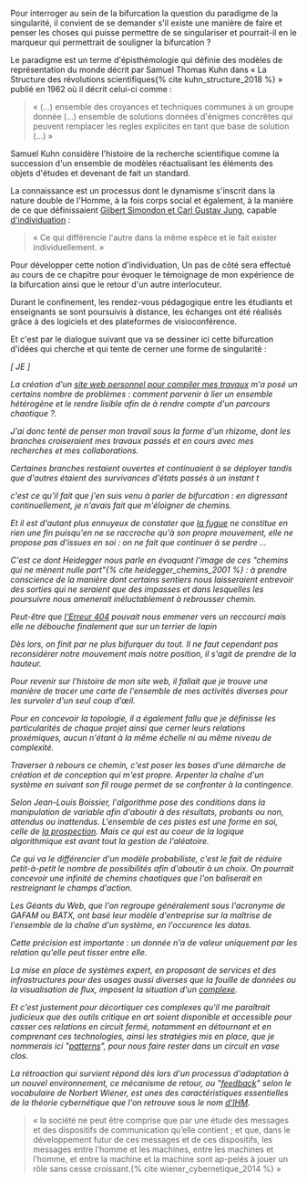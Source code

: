Pour interroger au sein de la bifurcation la question du paradigme de la singularité, il convient de se demander s'il existe une manière de faire et penser les choses qui puisse permettre de se singulariser et pourrait-il en le marqueur qui permettrait de souligner la bifurcation ?

Le paradigme est un terme d'épisthémologie qui définie des modèles de représentation du monde décrit par Samuel Thomas Kuhn dans « La Structure des révolutions scientifiques{% cite kuhn_structure_2018 %} » publié en 1962 où il décrit celui-ci comme :

>« (...) ensemble des croyances et techniques communes à un groupe donnée (...) ensemble de solutions données d'énigmes concrètes qui peuvent remplacer les regles explicites en tant que base de solution (...) »

Samuel Kuhn considère l'histoire de la recherche scientifique comme la succession d'un ensemble de modèles réactualisant les éléments des objets d'études et devenant de fait un standard.

La connaissance est un processus dont le dynamisme s'inscrit dans la nature double de l'Homme, à la fois corps social et également, à la manière de ce que définissaient [Gilbert Simondon et Carl Gustav Jung](https://www.cairn.info/revue-societes-2011-1-page-105.htm#), capable [d'individuation](https://bifurcation.etxetxe.fr/7-annexes/lexique/) :

>« Ce qui différencie l'autre dans la même espèce et le fait exister individuellement. »

Pour développer cette notion d'individuation, Un pas de côté sera effectué au cours de ce chapitre pour évoquer le témoignage de mon expérience de la bifurcation ainsi que le retour d'un autre interlocuteur.

Durant le confinement, les rendez-vous pédagogique entre les étudiants et enseignants se sont poursuivis à distance, les échanges ont été réalisés grâce à des logiciels et des plateformes de visioconférence.

Et c'est par le dialogue suivant que va se dessiner ici cette bifurcation d'idées qui cherche et qui tente de cerner une forme de singularité :

_[ JE ]_

_La création d'un [site web personnel pour compiler mes travaux](https://monsite.etxetxe.fr) m'a posé un certains nombre de problèmes : comment parvenir à lier un ensemble hétérogène et le rendre lisible afin de à rendre compte d'un parcours chaotique ?._

_J'ai donc tenté de penser mon travail sous la forme d'un rhizome, dont les branches croiseraient mes travaux passés et en cours avec mes recherches et mes collaborations._

_Certaines branches restaient ouvertes et continuaient à se déployer tandis que d'autres étaient des survivances d'états passés à un instant t_

_c'est ce qu'il fait que j'en suis venu à parler de bifurcation : en digressant continuellement, je n'avais fait que m'éloigner de chemins._

_Et il est d'autant plus ennuyeux de constater que [la fugue](https://bifurcation.etxetxe.fr/7-annexes/lexique/) ne constitue en rien une fin puisqu'en ne se raccroche qu'à son propre mouvement, elle ne propose pas d'issues en soi : on ne fait que continuer à se perdre ..._

_C'est ce dont Heidegger nous parle en évoquant l'image de ces "chemins qui ne mènent nulle part"{% cite heidegger_chemins_2001 %} : à prendre conscience de la manière dont certains sentiers nous laisseraient entrevoir des sorties qui ne seraient que des impasses et dans lesquelles les poursuivre nous amenerait inéluctablement à rebrousser chemin._

_Peut-être que [l'Erreur 404](https://bifurcation.etxetxe.fr/404.html) pouvait nous emmener vers un reccourci mais elle ne débouche finalement que sur un terrier de lapin_

_Dès lors, on finit par ne plus bifurquer du tout. Il ne faut cependant pas reconsidérer notre mouvement mais notre position, il s'agit de prendre de la hauteur._

_Pour revenir sur l'histoire de mon site web, il fallait que je trouve une manière de tracer une carte de l'ensemble de mes activités diverses pour les survoler d'un seul coup d'œil._

_Pour en concevoir la topologie, il a également fallu que je définisse les particularités de chaque projet ainsi que cerner leurs relations proxémiques, aucun n'étant à la même échelle ni au même niveau de complexité._

_Traverser à rebours ce chemin, c'est poser les bases d'une démarche de création et de conception qui m'est propre. Arpenter la chaîne d'un système en suivant son fil rouge permet de se confronter à la contingence._

_Selon Jean-Louis Boissier, l'algorithme pose des conditions dans la manipulation de variable afin d'aboutir à des résultats, probants ou non, attendus ou inattendus. L'ensemble de ces pistes est une forme en soi, celle de [la prospection](https://bifurcation.etxetxe.fr/7-annexes/lexique/). Mais ce qui est au coeur de la logique algorithmique est avant tout la gestion de l'aléatoire._

_Ce qui va le différencier d'un modèle probabiliste, c'est le fait de réduire petit-à-petit le nombre de possibilités afin d'aboutir à un choix. On pourrait concevoir une infinité de chemins chaotiques que l'on baliserait en restreignant le champs d'action._

_Les Géants du Web, que l'on regroupe généralement sous l'acronyme de GAFAM ou BATX, ont basé leur modèle d'entreprise sur la maîtrise de l'ensemble de la chaîne d'un système, en l'occurence les datas._

_Cette précision est importante : un donnée n'a de valeur uniquement par les relation qu'elle peut tisser entre elle._

_La mise en place de systèmes expert, en proposant de services et des infrastructures pour des usages aussi diverses que la fouille de données ou la visualisation de flux, imposent la situation d'un [complexe](https://bifurcation.etxetxe.fr/7-annexes/lexique/)._

_Et c'est justement pour décortiquer ces complexes qu'il me paraîtrait judicieux que des outils critique en art soient disponible et accessible pour casser ces relations en circuit fermé, notamment en détournant et en comprenant ces technologies, ainsi les stratégies mis en place, que je nommerais ici "[patterns](https://bifurcation.etxetxe.fr/7-annexes/lexique/)", pour nous faire rester dans un circuit en vase clos._

_La rétroaction qui survient répond dès lors d'un processus d'adaptation à un nouvel environnement, ce mécanisme de retour, ou "[feedback](https://bifurcation.etxetxe.fr/7-annexes/lexique/)" selon le vocabulaire de Norbert Wiener, est unes des caractéristiques essentielles de la théorie cybernétique que l'on retrouve sous le nom [d'IHM](https://bifurcation.etxetxe.fr/7-annexes/lexique/)._

>« la société ne peut être comprise que par une étude des messages et des dispositifs de communication qu’elle contient ; et que, dans le développement futur de ces messages et de ces dispositifs, les messages entre l’homme et les machines, entre les machines et l’homme, et entre la machine et la machine sont ap-pelés à jouer un rôle sans cesse croissant.{% cite wiener_cybernetique_2014 %} »
